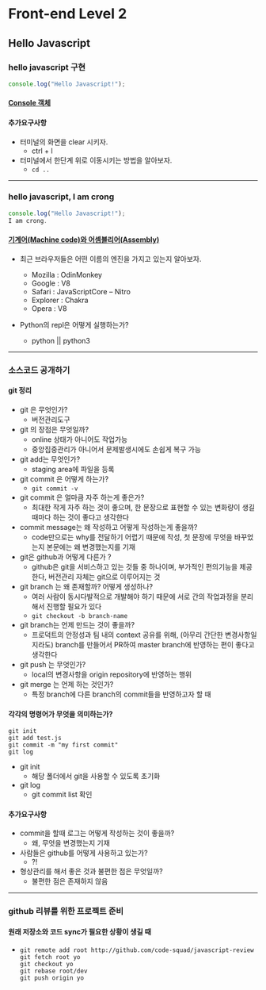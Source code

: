 # Front-end Level 2

## Hello Javascript

### hello javascript 구현

```javascript
console.log("Hello Javascript!");
```



#### [Console 객체](https://developers.google.com/web/tools/chrome-devtools/console/console-reference?hl=ko)



#### 추가요구사항

- 터미널의 화면을 clear 시키자.
  - ctrl + l
- 터미널에서 한단계 위로 이동시키는 방법을 알아보자.
  - `cd ..`




---

### hello javascript, I am crong

```javascript
console.log("Hello Javascript!");
I am crong.
```



#### [기계어(Machine code)와 어셈블리어(Assembly)](http://huns.me/development/360)

- 최근 브라우저들은 어떤 이름의 엔진을 가지고 있는지 알아보자.

  - Mozilla : OdinMonkey
  - Google : V8
  - Safari : JavaScriptCore – Nitro
  - Explorer : Chakra
  - Opera : V8




- Python의 repl은 어떻게 실행하는가?
  - python || python3




---

### 소스코드 공개하기

#### git 정리

- git 은 무엇인가?
  - 버전관리도구
- git 의 장점은 무엇일까?
  - online 상태가 아니어도 작업가능
  - 중앙집중관리가 아니어서 문제발생시에도 손쉽게 복구 가능
- git add는 무엇인가?
  - staging area에 파일을 등록
- git commit 은 어떻게 하는가?
  - `git commit -v`
- git commit 은 얼마큼 자주 하는게 좋은가?
  - 최대한 작게 자주 하는 것이 좋으며, 한 문장으로 표현할 수 있는 변화량이 생길 때마다 하는 것이 좋다고 생각한다
- commit message는 왜 작성하고 어떻게 작성하는게 좋을까?
  - code만으로는 why를 전달하기 어렵기 때문에 작성, 첫 문장에 무엇을 바꾸었는지 본문에는 왜 변경했는지를 기재
- git은 github과 어떻게 다른가 ?
  - github은 git을 서비스하고 있는 것들 중 하나이며, 부가적인 편의기능을 제공한다, 버전관리 자체는 git으로 이루어지는 것
- git branch 는 왜 존재할까? 어떻게 생성하나?
  - 여러 사람이 동시다발적으로 개발해야 하기 때문에 서로 간의 작업과정을 분리해서 진행할 필요가 있다
  - `git checkout -b branch-name`
- git branch는 언제 만드는 것이 좋을까?
  - 프로덕트의 안정성과 팀 내의 context 공유를 위해, (아무리 간단한 변경사항일지라도) branch를 만들어서 PR하여 master branch에 반영하는 편이 좋다고 생각한다
- git push 는 무엇인가?
  - local의 변경사항을 origin repository에 반영하는 행위
- git merge 는 언제 하는 것인가?
  - 특정 branch에 다른 branch의 commit들을 반영하고자 할 때




#### 각각의 명령어가 무엇을 의미하는가?
```
git init
git add test.js
git commit -m "my first commit"
git log
```
- git init
  - 해당 폴더에서 git을 사용할 수 있도록 초기화
- git log
  - git commit list 확인




#### 추가요구사항

- commit을 할때 로그는 어떻게 작성하는 것이 좋을까?
  - 왜, 무엇을 변경했는지 기재
- 사람들은 github를 어떻게 사용하고 있는가?
  - ?!
- 형상관리를 해서 좋은 것과 불편한 점은 무엇일까?
  - 불편한 점은 존재하지 않음




---

### github 리뷰를 위한 프로젝트 준비



#### 원래 저장소와 코드 sync가 필요한 상황이 생길 때

- ```
  git remote add root http://github.com/code-squad/javascript-review
  git fetch root yo
  git checkout yo
  git rebase root/dev
  git push origin yo
  ```
